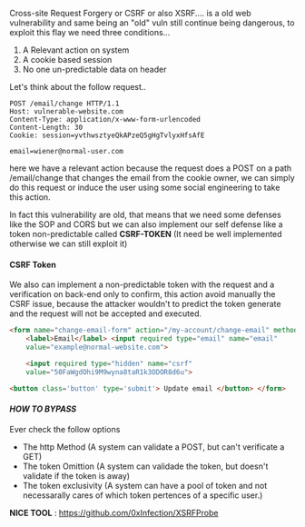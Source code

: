 
Cross-site Request Forgery or CSRF or also XSRF.... is a old web vulnerability and same being an "old" vuln still continue being dangerous, to exploit this flay we need three conditions...

1. A Relevant action on system
2. A cookie based session
3. No one un-predictable data on header


Let's think about the follow request..

```http
POST /email/change HTTP/1.1 
Host: vulnerable-website.com 
Content-Type: application/x-www-form-urlencoded 
Content-Length: 30 
Cookie: session=yvthwsztyeQkAPzeQ5gHgTvlyxHfsAfE 

email=wiener@normal-user.com
```

here we have a relevant action because the request does a POST on a path /email/change that changes the email from the cookie owner, we can simply do this request or induce the user using some social engineering to take this action.

In fact this vulnerability are old, that means that we need some defenses like the SOP and CORS but we can also implement our self defense like a token non-predictable called **CSRF-TOKEN** (It need be well implemented otherwise we can still exploit it)

#### **CSRF Token**

We also can implement a non-predictable token with the request and a verification on back-end only to confirm, this action avoid manually the CSRF issue, because the attacker wouldn't to predict the token generate and the request will not be accepted and executed.


```html
<form name="change-email-form" action="/my-account/change-email" method="POST">   
    <label>Email</label> <input required type="email" name="email"
    value="example@normal-website.com"> 

    <input required type="hidden" name="csrf"
    value="50FaWgdOhi9M9wyna8taR1k3ODOR8d6u"> 

<button class='button' type='submit'> Update email </button> </form>
```


#### *HOW TO BYPASS*

Ever check the follow options

- The http Method (A system can validate a POST, but can't verificate a GET)
- The token Omittion (A system can validade the token, but doesn't validate if the token is away)
- The token exclusivity (A system can have a pool of token and not necessarally cares of which token pertences of a specific user.)

**NICE TOOL** :  https://github.com/0xInfection/XSRFProbe